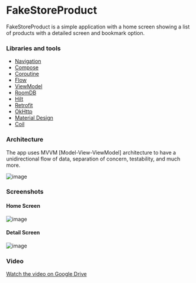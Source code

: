# FakeStoreProduct
FakeStoreProduct is a simple application with a home screen showing a list of products with a detailed screen and bookmark option.

### Libraries and tools

+ [Navigation](https://developer.android.com/develop/ui/compose/navigation)
+ [Compose](https://developer.android.com/develop/ui/compose)
+ [Coroutine](https://developer.android.com/kotlin/coroutines)
+ [Flow](https://developer.android.com/kotlin/flow)
+ [ViewModel](https://developer.android.com/topic/libraries/architecture/viewmodel)
+ [RoomDB](https://developer.android.com/topic/libraries/architecture/room)
+ [Hilt](https://developer.android.com/training/dependency-injection/hilt-android)
+ [Retrofit](https://square.github.io/retrofit/)
+ [OkHttp](https://github.com/square/okhttp)
+ [Material Design](https://developer.android.com/develop/ui/compose/designsystems/material3)
+ [Coil](https://coil-kt.github.io/coil/compose/)

### Architecture

The app uses MVVM [Model-View-ViewModel] architecture to have a unidirectional flow of data, separation of concern, testability, and much more.

![image](https://miro.medium.com/v2/resize:fit:1100/format:webp/1*UNlTvPiF7VkcE3BOap6RRA.png)

### Screenshots 

#### Home Screen
![image](https://drive.google.com/uc?export=view&id=1iFmZONTwbgWk75ZLP4lgbi_p_tEl2L23)
#### Detail Screen
![image](https://drive.google.com/uc?export=view&id=1YTdqY66yLY9r79z8zMlnwRv-8dydv1mO)

### Video
[Watch the video on Google Drive](https://drive.google.com/uc?export=download&id=1IHo15U9ZcQOHZPu5aNE64LTJWrKX-sI5)
